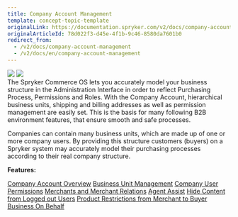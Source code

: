 ```yaml
---
title: Company Account Management
template: concept-topic-template
originalLink: https://documentation.spryker.com/v2/docs/company-account-management
originalArticleId: 78d022f3-d45e-4f1b-9c46-8580da7601b0
redirect_from:
  - /v2/docs/company-account-management
  - /v2/docs/en/company-account-management
---
```


<div class='feature-text'>
    <div class='feature-images'>
    <img class="light-mode" src="https://spryker.s3.eu-central-1.amazonaws.com/docs/Document+360/Capabilities+icons/light/company+account+management.svg"/>
    <img class="dark-mode" src="https://spryker.s3.eu-central-1.amazonaws.com/docs/Document+360/Capabilities+icons/dark/Company+Account+Management.svg"/>
    </div>
    <div class="feature-text-wrap">
 The Spryker Commerce OS lets you accurately model your business structure in the Administration Interface in order to reflect Purchasing Process, Permissions and Roles. With the Company Account, hierarchical business units, shipping and billing addresses as well as permission management are easily set. This is the basis for many following B2B environment features, that ensure smooth and safe processes.
        
Companies can contain many business units, which are made up of one or more company users. By providing this structure customers (buyers) on a Spryker system may accurately model their purchasing processes according to their real company structure.
    </div>
</div>

**Features:**

<div>
<a class="feature-link" href="https://documentation.spryker.com/v2/docs/company-account-overview">Company Account Overview</a>    
<a class="feature-link" href="https://documentation.spryker.com/v2/docs/business-unit-management">Business Unit Management</a>
<a class="feature-link" href="https://documentation.spryker.com/v2/docs/company-user-roles-and-permissions-overview">Company User Permissions</a>
<a class="feature-link" href="https://documentation.spryker.com/v2/docs/merchants-and-merchant-relations">Merchants and Merchant Relations</a>
<a class="feature-link" href="https://documentation.spryker.com/v2/docs/agent-assist">Agent Assist</a>
<a class="feature-link" href="https://documentation.spryker.com/v2/docs/hide-content-from-logged-out-users">Hide Content from Logged out Users</a>
<a class="feature-link" href="https://documentation.spryker.com/v2/docs/product-restrictions-from-merchant-to-buyer">Product Restrictions from Merchant to Buyer</a>
<a class="feature-link" href="https://documentation.spryker.com/v2/docs/business-on-behalf">Business On Behalf</a>
</div>

